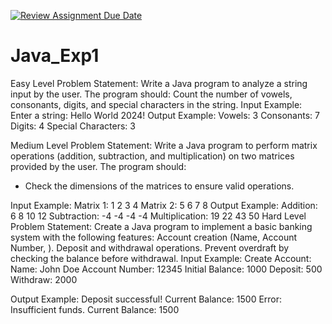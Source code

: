 [![Review Assignment Due Date](https://classroom.github.com/assets/deadline-readme-button-22041afd0340ce965d47ae6ef1cefeee28c7c493a6346c4f15d667ab976d596c.svg)](https://classroom.github.com/a/Tb5pGkWP)
# Java_Exp1
Easy Level
Problem Statement: Write a Java program to analyze a string input by the user. The program should:
Count the number of vowels, consonants, digits, and special characters in the string.
Input Example:
Enter a string: Hello World 2024!
Output Example:
Vowels: 3
Consonants: 7
Digits: 4
Special Characters: 3

Medium Level
Problem Statement: Write a Java program to perform matrix operations (addition, subtraction, and multiplication) on two matrices provided by the user. The program should:
- Check the dimensions of the matrices to ensure valid operations.

Input Example:
Matrix 1:
1 2
3 4
Matrix 2:
5 6
7 8
Output Example:
Addition:
6 8
10 12
Subtraction:
-4 -4
-4 -4
Multiplication:
19 22
43 50
Hard Level
Problem Statement: Create a Java program to implement a basic banking system with the following features:
Account creation (Name, Account Number,   ).
Deposit and withdrawal operations.
Prevent overdraft by checking the balance before withdrawal.
Input Example:
Create Account:
Name: John Doe
Account Number: 12345
Initial Balance: 1000
Deposit: 500
Withdraw: 2000

Output Example:
Deposit successful! Current Balance: 1500
Error: Insufficient funds. Current Balance: 1500

